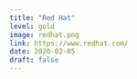 ```yaml
---
title: "Red Hat"
level: gold
image: redhat.png
link: https://www.redhat.com/
date: 2020-02-05
draft: false
---
```




